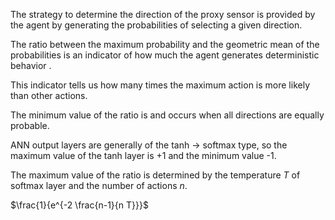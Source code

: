 The strategy to determine the direction of the proxy sensor is provided by the agent by generating the probabilities of selecting a given direction.

The ratio between the maximum probability and the geometric mean of the probabilities is an indicator of how much the agent generates deterministic behavior .

This indicator tells us how many times the maximum action is more likely than other actions.

The minimum value of the ratio is and occurs when all directions are equally probable.

ANN output layers are generally of the tanh -> softmax type, so the maximum value of the tanh layer is +1 and the minimum value -1.

The maximum value of the ratio is determined by the temperature $T$ of softmax layer and the number of actions $n$.

$\frac{1}{e^{-2 \frac{n-1}{n T}}}$

